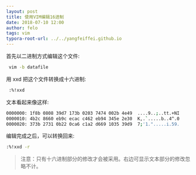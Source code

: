 ```yaml
---
layout: post
title: 使用VIM编辑16进制
date: 2018-07-10 12:00
author: felo
tags: vim
typora-root-url: ../../yangfeiffei.github.io
---
```



首先以二进制方式编辑这个文件:

```bash
 vim -b datafile
```

用 xxd 把这个文件转换成十六进制:

```bash
 :%!xxd
```

文本看起来像这样:

```bash
0000000: 1f8b 0808 39d7 173b 0203 7474 002b 4e49  ....9..;..tt.+NI 
0000010: 4b2c 8660 eb9c ecac c462 eb94 345e 2e30  K,.`.....b..4^.0 
0000020: 373b 2731 0b22 0ca6 c1a2 d669 1035 39d9  7;'1.".....i.59. 
```

编辑完成之后，可以转换回来:

```bash
:%!xxd -r
```

> 注意：只有十六进制部分的修改才会被采用。右边可显示文本部分的修改忽略不计。

